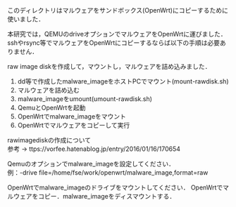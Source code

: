 このディレクトリはマルウェアをサンドボックス(OpenWrt)にコピーするために使いました．

本研究では，QEMUのdriveオプションでマルウェアをOpenWrtに運びました．  
sshやrsync等でマルウェアをOpenWrtにコピーするならば以下の手順は必要ありません．

raw image diskを作成して，マウントし，マルウェアを詰め込みました．  
1. dd等で作成したmalware_imageをホストPCでマウント(mount-rawdisk.sh)
2. マルウェアを詰め込む
3. malware_imageをumount(umount-rawdisk.sh)
4. QemuとOpenWrtを起動
5. OpenWrtでmalware_imageをマウント
6. OpenWrtでマルウェアをコピーして実行

rawimagediskの作成について  
参考 -> ttps://vorfee.hatenablog.jp/entry/2016/01/16/170654

Qemuのオプションでmalware_imageを設定してください．  
例：-drive file=/home/fse/work/openwrt/malware_image,format=raw

OpenWrtでmalware_imageのドライブをマウントしてください．
OpenWrtでマルウェアをコピー．malware_imageをディスマウントする．
